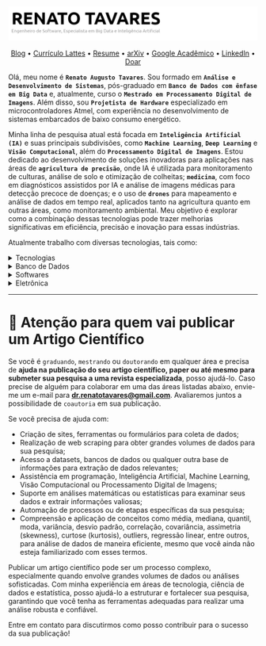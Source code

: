 ![Renato Augusto Tavares](https://raw.githubusercontent.com/rat/rat/master/img/cover.jpg)

<p align="center">
    <a href="http://renatotavares.com">Blog</a> •
    <a href="https://lattes.cnpq.br/9521612341950206">Currículo Lattes</a> •
    <a href="https://raw.githubusercontent.com/rat/rat/master/resume/lattes.pdf">Resume</a> •
    <a href="https://arxiv.org/search/cs?searchtype=author&query=Tavares,+R+A">arXiv</a> •
    <a href="https://scholar.google.com/citations?user=5L2RbhMAAAAJ&hl=pt-BR">Google Acadêmico</a> •
    <a href="https://www.linkedin.com/in/java">LinkedIn</a> •
    <a href="https://www.paypal.com/cgi-bin/webscr?cmd=_s-xclick&hosted_button_id=YKQFN3FEKRFWL&source=url">Doar</a>
</p>

Olá, meu nome é **`Renato Augusto Tavares`**. Sou formado em **`Análise e Desenvolvimento de Sistemas`**, pós-graduado em **`Banco de Dados com ênfase em Big Data`** e, atualmente, curso o **`Mestrado em Processamento Digital de Imagens`**. Além disso, sou **`Projetista de Hardware`** especializado em microcontroladores Atmel, com experiência no desenvolvimento de sistemas embarcados de baixo consumo energético.

Minha linha de pesquisa atual está focada em **`Inteligência Artificial (IA)`** e suas principais subdivisões, como **`Machine Learning`**, **`Deep Learning`** e **`Visão Computacional`**, além do **`Processamento Digital de Imagens`**. Estou dedicado ao desenvolvimento de soluções inovadoras para aplicações nas áreas de **`agricultura de precisão`**, onde IA é utilizada para monitoramento de culturas, análise de solo e otimização de colheitas; **`medicina`**, com foco em diagnósticos assistidos por IA e análise de imagens médicas para detecção precoce de doenças; e o uso de **`drones`** para mapeamento e análise de dados em tempo real, aplicados tanto na agricultura quanto em outras áreas, como monitoramento ambiental. Meu objetivo é explorar como a combinação dessas tecnologias pode trazer melhorias significativas em eficiência, precisão e inovação para essas indústrias.

Atualmente trabalho com diversas tecnologias, tais como:

<details>
    <summary>Tecnologias </summary>

```text
    Java            ⭐⭐⭐⭐⭐    5/5 
    PHP             ⭐⭐⭐⭐⭐    5/5 
    JavaScript      ⭐⭐⭐⭐⭐    5/5 
    React           ⭐⭐⭐⭐      4/5 
    Shell Script    ⭐⭐⭐⭐      4/5 
    C/C++           ⭐⭐⭐⭐      4/5 
    Python          ⭐⭐⭐⭐⭐    5/5 
    HTML5           ⭐⭐⭐⭐⭐    5/5 
    CSS3            ⭐⭐⭐⭐⭐    5/5 
    WordPress       ⭐⭐⭐⭐⭐    5/5 
    Android         ⭐⭐⭐⭐⭐    5/5 
    Alexa skills    ⭐⭐⭐⭐      4/5 
    Regex           ⭐⭐⭐⭐      4/5
```
</details>

<details>
    <summary>Banco de Dados</summary>

```text
    PostgreSQL      ⭐⭐⭐⭐⭐    5/5 
    MySQL           ⭐⭐⭐⭐⭐    5/5 
    MariaDB         ⭐⭐⭐⭐⭐    5/5
    MongoDB         ⭐⭐⭐        3/5
    SQLite          ⭐⭐⭐⭐⭐    5/5
    Redis           ⭐⭐⭐⭐⭐    5/5
```
</details>

<details>
    <summary>Softwares</summary>

```text
    Visual Studio Code      ⭐⭐⭐⭐⭐    5/5 
    Git                     ⭐⭐⭐⭐⭐    5/5
    Apache NetBeans         ⭐⭐⭐⭐⭐    5/5
    LaTeX/TeXstudio         ⭐⭐⭐⭐⭐    5/5
    Sublime Text            ⭐⭐⭐⭐⭐    5/5
```
</details>

<details>
    <summary>Eletrônica</summary>

```text
    Arduino           ⭐⭐⭐⭐⭐    5/5
    LoRa              ⭐⭐⭐⭐      4/5
    Atmel             ⭐⭐⭐⭐      4/5
    Eagle             ⭐⭐⭐⭐      4/5
    Altium Designer   ⭐⭐⭐⭐⭐    5/5
```
</details>

---
# 🚨 Atenção para quem vai publicar um Artigo Científico

Se você é `graduando`, `mestrando` ou `doutorando` em qualquer área e precisa de **ajuda na publicação do seu artigo científico, paper ou até mesmo para submeter sua pesquisa a uma revista especializada**, posso ajudá-lo. Caso precise de alguém para colaborar em uma das áreas listadas abaixo, envie-me um e-mail para **dr.renatotavares@gmail.com**. Avaliaremos juntos a possibilidade de `coautoria` em sua publicação.

Se você precisa de ajuda com:

- Criação de sites, ferramentas ou formulários para coleta de dados;
- Realização de web scraping para obter grandes volumes de dados para sua pesquisa;
- Acesso a datasets, bancos de dados ou qualquer outra base de informações para extração de dados relevantes;
- Assistência em programação, Inteligência Artificial, Machine Learning, Visão Computacional ou Processamento Digital de Imagens;
- Suporte em análises matemáticas ou estatísticas para examinar seus dados e extrair informações valiosas;
- Automação de processos ou de etapas específicas da sua pesquisa;
- Compreensão e aplicação de conceitos como média, mediana, quantil, moda, variância, desvio padrão, correlação, covariância, assimetria (skewness), curtose (kurtosis), outliers, regressão linear, entre outros, para análise de dados de maneira eficiente, mesmo que você ainda não esteja familiarizado com esses termos.

Publicar um artigo científico pode ser um processo complexo, especialmente quando envolve grandes volumes de dados ou análises sofisticadas. Com minha experiência em áreas de tecnologia, ciência de dados e estatística, posso ajudá-lo a estruturar e fortalecer sua pesquisa, garantindo que você tenha as ferramentas adequadas para realizar uma análise robusta e confiável.

Entre em contato para discutirmos como posso contribuir para o sucesso da sua publicação!